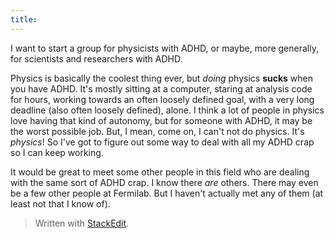 ```yaml
---
title: 
---
```


I want to start a group for physicists with ADHD, or maybe, more generally, for scientists and researchers with ADHD.

Physics is basically the coolest thing ever, but *doing* physics **sucks** when you have ADHD. It's mostly sitting at a computer, staring at analysis code for hours, working towards an often loosely defined goal, with a very long deadline (also often loosely defined), alone. I think a lot of people in physics love having that kind of autonomy, but for someone with ADHD, it may be the worst possible job. But, I mean, come on, I can't not do physics. It's *physics*! So I've got to figure out some way to deal with all my ADHD crap so I can keep working.

It would be great to meet some other people in this field who are dealing with the same sort of ADHD crap. I know there *are* others. There may even be a few other people at Fermilab. But I haven't actually met any of them (at least not that I know of). 


> Written with [StackEdit](https://stackedit.io/).
<!--stackedit_data:
eyJoaXN0b3J5IjpbLTIwMjM0NjI5MjBdfQ==
-->
